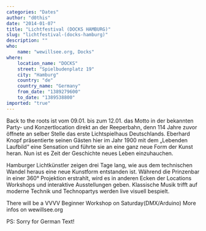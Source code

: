 ```yaml
---
categories: "Dates"
author: "d0this"
date: "2014-01-07"
title: "Lichtfestival (DOCKS HAMBURG)"
slug: "lichtfestival-(docks-hamburg)"
description: ""
who: 
    name: "wewillsee.org, Docks"
where: 
    location_name: "DOCKS"
    street: "Spielbudenplatz 19"
    city: "Hamburg"
    country: "de"
    country_name: "Germany"
    from_date: "1389279600"
    to_date: "1389538800"
imported: "true"
---
```



Back to the roots ist vom 09.01. bis zum 12.01. das Motto in der bekannten Party- und Konzertlocation direkt an der Reeperbahn, denn 114 Jahre zuvor öffnete an selber Stelle das erste Lichtspielhaus Deutschlands. Eberhard Knopf präsentierte seinen Gästen hier im Jahr 1900 mit dem „Lebenden Laufbild“ eine Sensation und führte sie an eine ganz neue Form der Kunst heran. Nun ist es Zeit der Geschichte neues Leben einzuhauchen.

Hamburger Lichtkünstler zeigen drei Tage lang, wie aus dem technischen Wandel heraus eine neue Kunstform entstanden ist. Während die Prinzenbar in einer 360° Projektion erstrahlt, wird es in anderen Ecken der Locations Workshops und interaktive Ausstellungen geben. Klassische Musik trifft auf moderne Technik und Technopartys werden live visuell bespielt.


There will be a VVVV Beginner Workshop on Saturday(DMX/Arduino)
More infos on wewillsee.org

PS: Sorry for German Text!